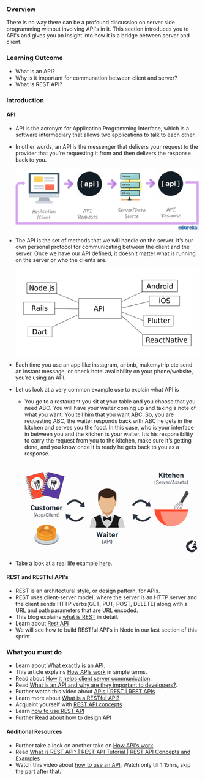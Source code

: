 ### Overview
There is no way there can be a profound discussion on server side programming without involving API's in it. This section introduces you to API's and gives you an insight into how it is a bridge between server and client. 

### Learning Outcome
- What is an API?
- Why is it important for communation between client and server?
- What is REST API?

### Introduction
#### API
- API is the acronym for Application Programming Interface, which is a software intermediary that allows two applications to talk to each other. 
- In other words, an API is the messenger that delivers your request to the provider that you’re requesting it from and then delivers the response back to you.

    ![](./images/API.png)

- The API is the set of methods that we will handle on the server. It’s our own personal protocol for communicating between the client and the server. Once we have our API defined, it doesn't matter what is running on the server or who the clients are.

    ![](./images/API_1.png)

- Each time you use an app like instagram, airbnb, makemytrip etc send an instant message, or check hotel availability on your phone/website, you’re using an API.
- Let us look at a very common example use to explain what API is 
    - You go to a restaurant you sit at your table and you choose that you need ABC. You will have your waiter coming up and taking a note of what you want. You tell him that you want ABC. So, you are requesting ABC, the waiter responds back with ABC he gets in the kitchen and serves you the food. In this case, who is your interface in between you and the kitchen is your waiter. It’s his responsibility to carry the request from you to the kitchen, make sure it’s getting done, and you know once it is ready he gets back to you as a response.

    ![](./images/API_example.png)

- Take a look at a real life example [here](https://www.mulesoft.com/resources/api/what-is-an-api).

#### REST and RESTful API's
- REST is an architectural style, or design pattern, for APIs.
- REST uses client-server model, where the server is an HTTP server and the client sends HTTP verbs(GET, PUT, POST, DELETE) along with a URL and path parameters that are URL encoded.
- This blog explains [what is REST](https://medium.com/extend/what-is-rest-a-simple-explanation-for-beginners-part-1-introduction-b4a072f8740f) in detail. 
- Learn about [Rest API](https://www.youtube.com/watch?v=qVTAB8Z2VmA)
- We will see how to build RESTful API's in Node in our last section of this sprint.

### What you must do
- Learn about [What exactly is an API](https://www.youtube.com/watch?v=s7wmiS2mSXY).
- This article explains [How APIs work](https://medium.com/@tyteen4a03/how-apis-work-an-analogy-for-dummies-ac6ee1d1671b) in simple terms.
- Read about [How it helps client server communication](https://www.youtube.com/watch?v=B9vPoCOP7oY).
- Read [What is an API and why are they important to developers?](https://medium.com/@mandeepkaur1/what-is-an-api-and-why-are-they-important-to-developers-98ad18d45b93).
- Further watch this video about [APIs | REST | REST APIs](https://www.youtube.com/watch?v=FOZtRzY5x8E)
- Learn more about [What is a RESTful API?](https://www.youtube.com/watch?v=0oXYLzuucwE&list=PL55RiY5tL51q4D-B63KBnygU6opNPFk_q)
- Acquaint yourself with [REST API concepts](https://www.youtube.com/watch?v=7YcW25PHnAA)
- Learn [how to use REST API](https://stackify.com/rest-api-tutorial/)
- Further [Read about how to design API](https://docs.microsoft.com/en-us/azure/architecture/best-practices/api-design)

#### Additional Resources
- Further take a look on another take on [How API's work](https://blogs.mulesoft.com/biz/tech-ramblings-biz/what-are-apis-how-do-apis-work/).
- Read [What is REST API? | REST API Tutorial | REST API Concepts and Examples](https://www.youtube.com/watch?v=rtWH70_MMHM)
- Watch this video about [how to use an API](https://www.youtube.com/watch?v=GZvSYJDk-us&t=3756s). Watch only till 1:15hrs, skip the part after that.